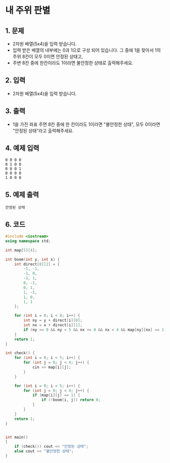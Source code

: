 # 내 주위 판별

## 1. 문제

- 2차원 배열(5x4)을 입력 받습니다.
- 입력 받은 배열의 내부에는 0과 1으로 구성 되어 있습니다. 그 중에 1을 찾아서 1의 주위 8칸이 모두 0이면 안정된 상태고, 
- 주변 8칸 중에 한칸이라도 1이라면 불안정한 상태로 출력해주세요.


## 2. 입력

- 2차원 배열(5x4)을 입력 받습니다.

## 3. 출력

- 1을 가진 좌표 주면 8칸 중에 한 칸이라도 1이라면 "불안정한 상태", 모두 0이라면 "안정된 상태"라고 출력해주세요.


## 4. 예제 입력
```
0 0 0 0
0 1 0 0
0 0 0 1
0 0 0 0
1 0 0 0
```

## 5. 예제 출력
```
안정된 상태
```

## 6. 코드

```c++
#include <iostream>
using namespace std;

int map[5][4];

int boom(int y, int x) {
    int direct[8][2] = {
        -1, -1,
        -1, 0,
        -1, 1,
        0, -1,
        0, 1,
        1, -1,
        1, 0,
        1, 1
    };

    for (int i = 0; i < 8; i++) {
        int ny = y + direct[i][0];
        int nx = x + direct[i][1];
        if (ny >= 0 && ny < 5 && nx >= 0 && nx < 4 && map[ny][nx] == 1) return 0;
    }
    return 1;
}

int check() {
    for (int i = 0; i < 5; i++) {
        for (int j = 0; j < 4; j++) {
            cin >> map[i][j];
        }
    }

    for (int i = 0; i < 5; i++) {
        for (int j = 0; j < 4; j++) {
            if (map[i][j] == 1) {
                if (!boom(i, j)) return 0;
            }
        }
    }
    return 1;
}


int main()
{
    if (check()) cout << "안정된 상태";
    else cout << "불안정한 상태";
}
```
